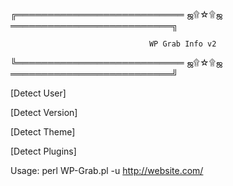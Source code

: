 ╔═══════════════════════════ ஜ۩☆۩ஜ ══════════════════════════╗

                                   WP Grab Info v2
╚═══════════════════════════ ஜ۩☆۩ஜ ══════════════════════════╝

[Detect User]

[Detect Version]

[Detect Theme]

[Detect Plugins]

Usage:
perl WP-Grab.pl -u http://website.com/
